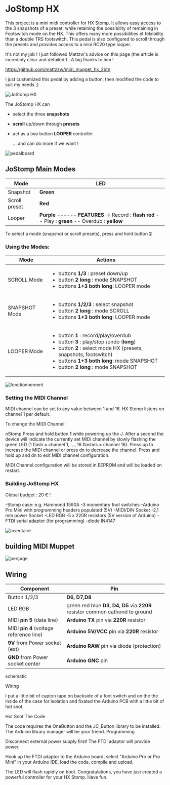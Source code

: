 # JoStomp HX


This project is a mini midi controller for HX Stomp. It allows easy access to the 3 snapshots of a preset, while retaining the possibility of remaining in Footswitch mode on the HX. This offers many more possibilities et felxibility than a double TRS footswitch.
This pedal is also configured to scroll through the presets and provides access to a mini RC20 type looper.

It's not my job ! I just followed Mattzw's advice on this page (the article is incredibly clear and detailed!) :
A big thanks to him !

https://github.com/mattzzw/midi_muppet_hx_2btn

I just customized this pedal by adding a button, then modified the code to suit my needs ;)

![JoStomp HX](images/JoStomp.jpg)

The JoStomp HX can

- select the three **snapshots**
- **scroll** up/down through **presets** 
- act as a two button **LOOPER** controller
    
    ... and can do more if we want !
    
![pedalboard](images/pedalboard.jpg)

## JoStomp Main Modes

| Mode |  LED  |
|------|-----------------|
| Snapshot| **Green** |
| Scroll preset|  **Red** |
| Looper  |   **Purple** ------ **FEATURES** ->  Record : **flash red**  --  Play : **green**  --  Overdub : **yellow**|


To select a mode (snapshot or scroll presets), press and hold  button **2**


### Using the Modes:
| Mode |  Actions  |
|------|-----------------|
| SCROLL Mode |  <ul><li>buttons **1/3** : preset down/up</li><li>button **2** **long** : mode SNAPSHOT</li><li>buttons **1+3** **both long**: LOOPER mode</li></ul> | 
| SNAPSHOT Mode | <ul><li>buttons **1/2/3** : select snapshot</li><li> button **2** **long** : mode SCROLL</li><li>buttons **1+3** **both long**: LOOPER mode</li></ul> | 
| LOOPER Mode   | <ul><li>button **1** : record/play/overdub</li><li>button **3** : play/stop /undo (**long**)</li><li>button **2** : select mode HX (presets, snapshots, footswitch)</li><li>buttons **1+3** **both long**: mode SNAPSHOT</li><li>button **2** **long** : mode SNAPSHOT</li></ul>      | 
  
                 
                 
![fonctionnement](images/fonctionnement.png)


### Setting the MIDI Channel
MIDI channel can be set to any value between 1 and 16. HX Stomp listens on channel 1 per default.

To change the MIDI Channel:

oStomp    Press and hold button **1** while powering up the J. After a second the device will indicate the currently set MIDI channel by slowly flashing the green LED (1 flash = channel 1, ..., 16 flashes = channel 16).
    Press up to increase the MIDI channel or press dn to decrease the channel.
    Press and hold up and dn to exit MIDI channel configuration.

MIDI Channel configuration will be stored in EEPROM and will be loaded on restart.
### Building JoStomp HX

Global budget : 20 € !

-Stomp case: e.g. Hammond 1590A
-3 momentary foot switches
-Arduino Pro Mini with programming headers populated (5V)
-MIDI/DIN Socket
-2,1 mm power Socket
-LED RGB
-5 x 220R resistors (5V version of Arduino)
-FTDI serial adaptor (for programming)
-diode IN4147


![inventaire](images/inventaire.jpg)

## building MIDI Muppet

![perçage](images/perçage.jpg)


## Wiring

    
| Component |  Pin  |
|------|-----------------|
| Button 1/2/3| **D6, D7,D8** |
| LED RGB|  green red blue **D3, D4, D5** via **220R** resistor common cathond to ground |
| MIDI **pin 5** (data line) |   **Arduino TX** pin via **220R** resistor|
| MIDI **pin 4** (voltage reference line) |   **Arduino 5V/VCC** pin via **220R** resistor|
| **9V** from Power socket (ext)|   **Arduino RAW** pin via diode (protection)|
| **GND** from Power socket center|   **Arduino GNC** pin |

schematic

Wiring

I put a little bit of capton tape on backside of a foot switch and on the the inside of the case for isolation and fixated the Arduino PCB with a little bit of hot snot.

Hot Snot
The Code

The code requires the OneButton and the JC_Button library to be installed. The Arduino library manager will be your friend.
Programming

Disconnect external power supply first! The FTDI adaptor will provide power.

Hook up the FTDI adaptor to the Arduino board, select "Arduino Pro or Pro Mini" in your Arduino IDE, load the code, compile and upload.

The LED will flash rapidly on boot. Congratulations, you have just created a powerful controller for your HX Stomp. Have fun.

